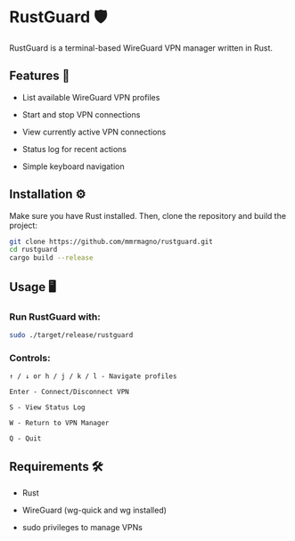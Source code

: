 # RustGuard 🛡️

RustGuard is a terminal-based WireGuard VPN manager written in Rust.

## Features 🚀

- List available WireGuard VPN profiles

- Start and stop VPN connections

- View currently active VPN connections

- Status log for recent actions

- Simple keyboard navigation

## Installation ⚙️

Make sure you have Rust installed. Then, clone the repository and build the project:
```sh
git clone https://github.com/mmrmagno/rustguard.git
cd rustguard
cargo build --release
```
## Usage 🖥️

### Run RustGuard with:

```sh
sudo ./target/release/rustguard
```

### Controls:

```
↑ / ↓ or h / j / k / l - Navigate profiles

Enter - Connect/Disconnect VPN

S - View Status Log

W - Return to VPN Manager

Q - Quit
```
## Requirements 🛠️

- Rust

- WireGuard (wg-quick and wg installed)

- sudo privileges to manage VPNs
